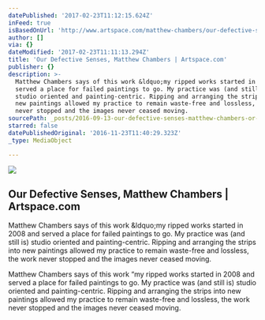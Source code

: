 ```yaml
---
datePublished: '2017-02-23T11:12:15.624Z'
inFeed: true
isBasedOnUrl: 'http://www.artspace.com/matthew-chambers/our-defective-senses'
author: []
via: {}
dateModified: '2017-02-23T11:11:13.294Z'
title: 'Our Defective Senses, Matthew Chambers | Artspace.com'
publisher: {}
description: >-
  Matthew Chambers says of this work &ldquo;my ripped works started in 2008 and
  served a place for failed paintings to go. My practice was (and still is)
  studio oriented and painting-centric. Ripping and arranging the strips into
  new paintings allowed my practice to remain waste-free and lossless, the work
  never stopped and the images never ceased moving.
sourcePath: _posts/2016-09-13-our-defective-senses-matthew-chambers-or-artspacecom.md
starred: false
datePublishedOriginal: '2016-11-23T11:40:29.323Z'
_type: MediaObject

---
```

<article style=""><img src="https://imgflo.herokuapp.com/graph/2b2431f8e7ba7b0/80e9bb40bec97920f55142614cb33532/noop.jpg?input=http%3A%2F%2Fd5wt70d4gnm1t.cloudfront.net%2Fmedia%2Fa-s%2Fartworks%2Fmatthew-chambers%2F27170-691264169295%2Fmatthew-chambers-our-defective-senses-320x240.jpg" /><h1>Our Defective Senses, Matthew Chambers | Artspace.com</h1><p>Matthew Chambers says of this work &amp;ldquo;my ripped works started in 2008 and served a place for failed paintings to go. My practice was (and still is) studio oriented and painting-centric. Ripping and arranging the strips into new paintings allowed my practice to remain waste-free and lossless, the work never stopped and the images never ceased moving.</p></article>

Matthew Chambers says of this work &ldquo;my ripped works started in 2008 and served a place for failed paintings to go. My practice was (and still is) studio oriented and painting-centric. Ripping and arranging the strips into new paintings allowed my practice to remain waste-free and lossless, the work never stopped and the images never ceased moving.